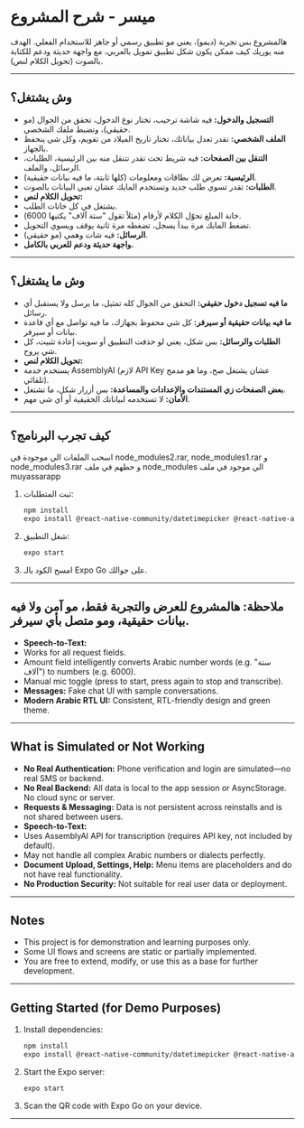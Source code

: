 # ميسر - شرح المشروع

هالمشروع بس تجربة (ديمو)، يعني مو تطبيق رسمي أو جاهز للاستخدام الفعلي. الهدف منه يوريك كيف ممكن يكون شكل تطبيق تمويل بالعربي، مع واجهة حديثة ودعم للكتابة بالصوت (تحويل الكلام لنص).

---

## وش يشتغل؟

- **التسجيل والدخول:** فيه شاشة ترحيب، تختار نوع الدخول، تحقق من الجوال (مو حقيقي)، وتضبط ملفك الشخصي.
- **الملف الشخصي:** تقدر تعدل بياناتك، تختار تاريخ الميلاد من تقويم، وكل شي ينحفظ بالجهاز.
- **التنقل بين الصفحات:** فيه شريط تحت تقدر تتنقل منه بين الرئيسية، الطلبات، الرسائل، والملف.
- **الرئيسية:** تعرض لك بطاقات ومعلومات (كلها ثابتة، ما فيه بيانات حقيقية).
- **الطلبات:** تقدر تسوي طلب جديد وتستخدم المايك عشان تعبي البيانات بالصوت.
- **تحويل الكلام لنص:**
- يشتغل في كل خانات الطلب.
- خانة المبلغ تحوّل الكلام لأرقام (مثلاً تقول "ستة آلاف" يكتبها 6000).
- تضغط المايك مرة يبدأ يسجل، تضغطه مرة ثانية يوقف ويسوي التحويل.
- **الرسائل:** فيه شات وهمي (مو حقيقي).
- **واجهة حديثة ودعم للعربي بالكامل.**

---

## وش ما يشتغل؟

- **ما فيه تسجيل دخول حقيقي:** التحقق من الجوال كله تمثيل، ما يرسل ولا يستقبل أي رسائل.
- **ما فيه بيانات حقيقية أو سيرفر:** كل شي محفوظ بجهازك، ما فيه تواصل مع أي قاعدة بيانات أو سيرفر.
- **الطلبات والرسائل:** بس شكل، يعني لو حذفت التطبيق أو سويت إعادة تثبيت، كل شي يروح.
- **تحويل الكلام لنص:**
- يستخدم خدمة AssemblyAI (لازم API Key عشان يشتغل صح، وما هو مدمج تلقائي).
- **بعض الصفحات زي المستندات والإعدادات والمساعدة:** بس أزرار شكل، ما تشتغل.
- **الأمان:** لا تستخدمه لبياناتك الحقيقية أو أي شي مهم.

---

## كيف تجرب البرنامج؟
اسحب الملفات الي موجودة في node_modules2.rar, node_modules1.rar و node_modules3.rar و حطهم في ملف node_modules الي موجود في ملف muyassarapp
1. ثبت المتطلبات:
   ```bash
   npm install
   expo install @react-native-community/datetimepicker @react-native-async-storage/async-storage expo-av
   ```
2. شغل التطبيق:
   ```bash
   expo start
   ```
3. امسح الكود بالـ Expo Go على جوالك.

---
**ملاحظة:** هالمشروع للعرض والتجربة فقط، مو آمن ولا فيه بيانات حقيقية، ومو متصل بأي سيرفر.
---


- **Speech-to-Text:**
- Works for all request fields.
- Amount field intelligently converts Arabic number words (e.g. "ستة آلاف") to numbers (e.g. 6000).
- Manual mic toggle (press to start, press again to stop and transcribe).
- **Messages:** Fake chat UI with sample conversations.
- **Modern Arabic RTL UI:** Consistent, RTL-friendly design and green theme.

---

## What is Simulated or Not Working

- **No Real Authentication:** Phone verification and login are simulated—no real SMS or backend.
- **No Real Backend:** All data is local to the app session or AsyncStorage. No cloud sync or server.
- **Requests & Messaging:** Data is not persistent across reinstalls and is not shared between users.
- **Speech-to-Text:**
- Uses AssemblyAI API for transcription (requires API key, not included by default).
- May not handle all complex Arabic numbers or dialects perfectly.
- **Document Upload, Settings, Help:** Menu items are placeholders and do not have real functionality.
- **No Production Security:** Not suitable for real user data or deployment.

---

## Notes

- This project is for demonstration and learning purposes only.
- Some UI flows and screens are static or partially implemented.
- You are free to extend, modify, or use this as a base for further development.

---

## Getting Started (for Demo Purposes)

1. Install dependencies:
   ```bash
   npm install
   expo install @react-native-community/datetimepicker @react-native-async-storage/async-storage expo-av
   ```
2. Start the Expo server:
   ```bash
   expo start
   ```
3. Scan the QR code with Expo Go on your device.

---
